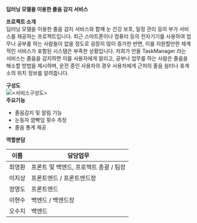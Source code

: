 **딥러닝 모델을 이용한 졸음 감지 서비스**

**프로젝트 소개**   
딥러닝 모델을 이용한 졸음 감지 서비스와 함께 눈 건강 보호, 일정 관리 등의 부가 서비스를 제공하는 프로젝트입니다.
최근 스마트폰이나 컴퓨터 등의 전자기기를 사용하여 업무나 공부를 하는 사람들이 없을 정도로 굉장히 많이 증가한 반면,
이를 지원할만한 체계적인 서비스가 포함된 시스템은 부족한 상황입니다.
저희가 만들 TaskManager 라는 서비스는 졸음을 감지하면 이를 사용자에게 알리고, 공부나 업무를 하는 사람은 졸음을 해소할 방법을 제시하며, 
운전 중인 사용자의 경우 사용자에게 근처의 졸음 쉼터나 휴게소의 위치 정보를 알려줍니다.

**구성도**   
![<서비스구성도>](/img/서비스구성도.png)   
**주요기능**   
- 졸음감지 및 알림 기능
- 눈동자 깜빡임 횟수 측정
- 졸음 통계 제공


**역할분담**   

|**이름**|**담당업무**|
|---|---|
|최영환|프론트 및 백엔드, 프로젝트 총괄 / 팀장|
|이지상|프론트엔드 / 프론트엔드장|
|정영도|프론트엔드|
|이현수|백엔드 / 백엔드장|
|오수지|백엔드|
